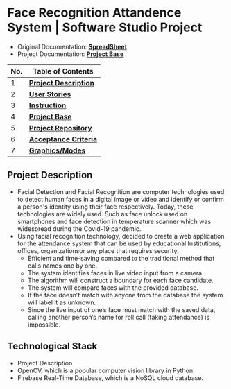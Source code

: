 # Face Recognition Attandence System  |  Software Studio Project
* Original Documentation: [**SpreadSheet**](https://github.com/xkyleann/FaceRecognition_AttandanceSystem/files/11940750/SpreadSheet.pdf)
* Project Documentation: [**Project Base**](https://drive.google.com/file/d/1H5VArBx0FVuSUGGIQmN7Hvn5l0OB6fka/view?usp=drive_link)

| No. | Table of Contents                                                                   |
| --- | ----------------------------------------------------------------------- |
| 1   | [**Project Description**](https://github.com/Etutku/SS2023_Ko_Kuczera_Gayda_SpreadSheet/blob/main/README.md)  
| 2   | [**User Stories**](https://github.com/xkyleann/FaceRecognition_AttandanceSystem/blob/main/User_Stories.md) |
| 3   | [**Instruction**](https://github.com/xkyleann/FaceRecognition_AttandanceSystem/tree/main/FaceRecognitionAttandanceSysytem#readme)   |
| 4   | [**Project Base**](https://drive.google.com/file/d/1H5VArBx0FVuSUGGIQmN7Hvn5l0OB6fka/view)   |
| 5   | [**Project Repository**](https://github.com/xkyleann/FaceRecognition_AttandanceSystem/tree/main/FaceRecognitionAttandanceSysytem)   |
| 6   | [**Acceptance Criteria**](https://github.com/xkyleann/FaceRecognition_AttandanceSystem/blob/main/Acceptance_Criteria.md)   |        
| 7   | [**Graphics/Modes**](https://github.com/xkyleann/FaceRecognition_AttandanceSystem/tree/main/FaceRecognitionAttandanceSysytem/graphics)   |


## Project Description 
* Facial Detection and Facial Recognition are computer technologies used to detect human faces in a digital image or video and identify or confirm a person's identity using  their face respectively. Today, these technologies are widely used. Such as face unlock used on smartphones and face detection in temperature scanner which was widespread 
during the Covid-19 pandemic.
* Using facial recognition technology, decided to create a web application for the attendance system that can be used by educational Institutions, offices, organizationsor any place that requires security.
  - Efficient and time-saving compared to the traditional method that calls names one by one.
  - The system identifies faces in live video input from a camera.
  - The algorithm will construct a boundary for each face candidate.
  - The system will compare faces with the provided database.
  - If the face doesn’t match with anyone from the database the system will label it as unknown.
  - Since the live input of one’s face must match with the saved data, calling another person’s name for roll call (faking attendance) is impossible.

## Technological Stack 
* Project Description 
* OpenCV, which is a popular computer vision library in Python.
* Firebase Real-Time Database, which is a NoSQL cloud database.




